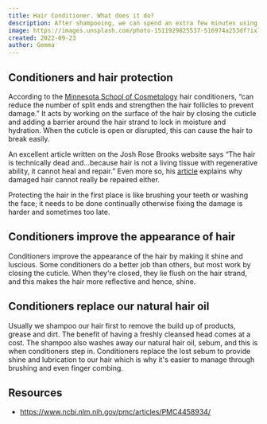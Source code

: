 ```yaml
---
title: Hair Conditioner. What does it do?
description: After shampooing, we can spend an extra few minutes using conditioner on our hair. But is it really worth the time?
image: https://images.unsplash.com/photo-1511929825537-516974a253df?ixlib=rb-1.2.1&ixid=eyJhcHBfaWQiOjEyMDd9&auto=format&fit=crop&w=1000&q=80
created: 2022-09-23
author: Gemma
---
```


## Conditioners and hair protection

According to the [Minnesota School of Cosmetology](https://www.msccollege.edu/blogs/hair/6-benefits-of-shampoo-and-conditioner/) hair conditioners, “can reduce the number of split ends and strengthen the hair follicles to prevent damage.”  It acts by working on the surface of the hair by closing the cuticle and adding a barrier around the hair strand to lock in moisture and hydration. When the cuticle is open or disrupted, this can cause the hair to break easily.

An excellent article written on the Josh Rose Brooks website says “The hair is technically dead and…because hair is not a living tissue with regenerative ability, it cannot heal and repair.” Even more so, his [article](https://joshrosebrook.com/blogs/articles/91363463-you-cant-really-repair-or-heal-damaged-hair#) explains why damaged hair cannot really be repaired either. 

Protecting the hair in the first place is like brushing your teeth or washing the face; it needs to be done continually otherwise fixing the damage is harder and sometimes too late. 

## Conditioners improve the appearance of hair

Conditioners improve the appearance of the hair by making it shine and luscious. Some conditioners do a better job than others, but most work by closing the cuticle. When they're closed, they lie flush on the hair strand, and this makes the hair more reflective and hence, shine.

## Conditioners replace our natural hair oil

Usually we shampoo our hair first to remove the build up of products, grease and dirt. The benefit of having a freshly cleansed head comes at a cost. The shampoo also washes away our natural hair oil, sebum, and this is when conditioners step in. Conditioners replace the lost sebum to provide shine and lubrication to our hair which is why it's easier to manage through brushing and even finger combing.

## Resources

- https://www.ncbi.nlm.nih.gov/pmc/articles/PMC4458934/
